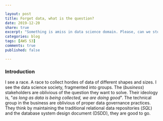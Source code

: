 ```yaml
---

layout: post
title: Forget data, what is the question?
date: 2019-12-20
share: true
excerpt: "Something is amiss in data science domain. Please, can we stop dumping data on engineers/scientists?"
categories: blog
tags: [AWS S3]
comments: true
published: false

---
```


### Introduction

I see a race. A race to collect hordes of data of different shapes and sizes. I see the data science society, fragmented into groups. The (*business*) stakeholders are oblivious of the question they want to solve. Their ideology is, "*as long as data is being collected, we are doing good*". The technical group in the business are oblivious of proper data governance practices. They think by maintaining the traditional relational data repositories (*SQL*) and the database system design document (DSDD), they are good to go.   
